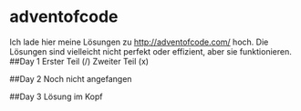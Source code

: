 # adventofcode
Ich lade hier meine Lösungen zu http://adventofcode.com/ hoch.
Die Lösungen sind vielleicht nicht perfekt oder effizient, aber sie funktionieren.
##Day 1
Erster Teil (/)
Zweiter Teil (x)

##Day 2
Noch nicht angefangen

##Day 3
Lösung im Kopf
